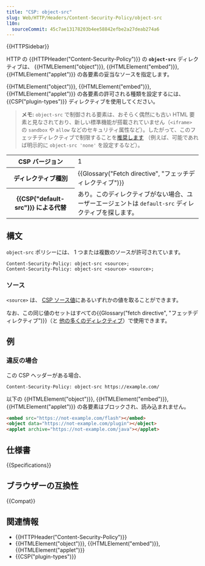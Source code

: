 ```yaml
---
title: "CSP: object-src"
slug: Web/HTTP/Headers/Content-Security-Policy/object-src
l10n:
  sourceCommit: 45c7ae13178203b4ee58842efbe2a27deab274a6
---
```


{{HTTPSidebar}}

HTTP の {{HTTPHeader("Content-Security-Policy")}} の **`object-src`** ディレクティブは、 {{HTMLElement("object")}}, {{HTMLElement("embed")}}, {{HTMLElement("applet")}} の各要素の妥当なソースを指定します。

{{HTMLElement("object")}}, {{HTMLElement("embed")}}, {{HTMLElement("applet")}} の各要素の許可される種類を設定するには、 {{CSP("plugin-types")}} ディレクティブを使用してください。

> **メモ:** `object-src` で制御される要素は、おそらく偶然にも古い HTML 要素と見なされており、新しい標準機能が搭載されていません（`<iframe>` の `sandbox` や `allow` などのセキュリティ属性など）。したがって、このフェッチディレクティブで制限することを[推奨します](https://csp.withgoogle.com/docs/strict-csp.html) （例えば、可能であれば明示的に `object-src 'none'` を設定するなど）。

<table class="properties">
  <tbody>
    <tr>
      <th scope="row">CSP バージョン</th>
      <td>1</td>
    </tr>
    <tr>
      <th scope="row">ディレクティブ種別</th>
      <td>{{Glossary("Fetch directive", "フェッチディレクティブ")}}</td>
    </tr>
    <tr>
      <th scope="row">{{CSP("default-src")}} による代替</th>
      <td>
        あり。このディレクティブがない場合、ユーザーエージェントは <code>default-src</code> ディレクティブを探します。
      </td>
    </tr>
  </tbody>
</table>

## 構文

`object-src` ポリシーには、 1 つまたは複数のソースが許可されています。

```http
Content-Security-Policy: object-src <source>;
Content-Security-Policy: object-src <source> <source>;
```

### ソース

`<source>` は、 [CSP ソース値](/ja/docs/Web/HTTP/Headers/Content-Security-Policy/Sources#ソース)にあるいずれかの値を取ることができます。

なお、この同じ値のセットはすべての{{Glossary("fetch directive", "フェッチディレクティブ")}}（と [他の多くのディレクティブ](/ja/docs/Web/HTTP/Headers/Content-Security-Policy/Sources#関連ディレクティブ)）で使用できます。

## 例

### 違反の場合

この CSP ヘッダーがある場合、

```http
Content-Security-Policy: object-src https://example.com/
```

以下の {{HTMLElement("object")}}, {{HTMLElement("embed")}}, {{HTMLElement("applet")}} の各要素はブロックされ、読み込まれません。

```html
<embed src="https://not-example.com/flash"></embed>
<object data="https://not-example.com/plugin"></object>
<applet archive="https://not-example.com/java"></applet>
```

## 仕様書

{{Specifications}}

## ブラウザーの互換性

{{Compat}}

## 関連情報

- {{HTTPHeader("Content-Security-Policy")}}
- {{HTMLElement("object")}}, {{HTMLElement("embed")}}, {{HTMLElement("applet")}}
- {{CSP("plugin-types")}}
